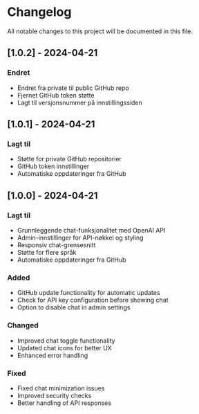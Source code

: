 # Changelog

All notable changes to this project will be documented in this file.

## [1.0.2] - 2024-04-21
### Endret
- Endret fra private til public GitHub repo
- Fjernet GitHub token støtte
- Lagt til versjonsnummer på innstillingssiden

## [1.0.1] - 2024-04-21
### Lagt til
- Støtte for private GitHub repositorier
- GitHub token innstillinger
- Automatiske oppdateringer fra GitHub

## [1.0.0] - 2024-04-21
### Lagt til
- Grunnleggende chat-funksjonalitet med OpenAI API
- Admin-innstillinger for API-nøkkel og styling
- Responsiv chat-grensesnitt
- Støtte for flere språk
- Automatiske oppdateringer fra GitHub

### Added
- GitHub update functionality for automatic updates
- Check for API key configuration before showing chat
- Option to disable chat in admin settings

### Changed
- Improved chat toggle functionality
- Updated chat icons for better UX
- Enhanced error handling

### Fixed
- Fixed chat minimization issues
- Improved security checks
- Better handling of API responses 